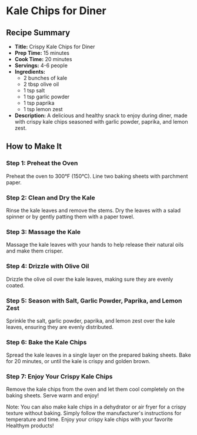# Kale Chips for Diner

## Recipe Summary

* **Title:** Crispy Kale Chips for Diner
* **Prep Time:** 15 minutes
* **Cook Time:** 20 minutes
* **Servings:** 4-6 people
* **Ingredients:**
	+ 2 bunches of kale
	+ 2 tbsp olive oil
	+ 1 tsp salt
	+ 1 tsp garlic powder
	+ 1 tsp paprika
	+ 1 tsp lemon zest
* **Description:** A delicious and healthy snack to enjoy during diner, made with crispy kale chips seasoned with garlic powder, paprika, and lemon zest.

## How to Make It

### Step 1: Preheat the Oven

Preheat the oven to 300°F (150°C). Line two baking sheets with parchment paper.

### Step 2: Clean and Dry the Kale

Rinse the kale leaves and remove the stems. Dry the leaves with a salad spinner or by gently patting them with a paper towel.

### Step 3: Massage the Kale

Massage the kale leaves with your hands to help release their natural oils and make them crisper.

### Step 4: Drizzle with Olive Oil

Drizzle the olive oil over the kale leaves, making sure they are evenly coated.

### Step 5: Season with Salt, Garlic Powder, Paprika, and Lemon Zest

Sprinkle the salt, garlic powder, paprika, and lemon zest over the kale leaves, ensuring they are evenly distributed.

### Step 6: Bake the Kale Chips

Spread the kale leaves in a single layer on the prepared baking sheets. Bake for 20 minutes, or until the kale is crispy and golden brown.

### Step 7: Enjoy Your Crispy Kale Chips

Remove the kale chips from the oven and let them cool completely on the baking sheets. Serve warm and enjoy!

Note: You can also make kale chips in a dehydrator or air fryer for a crispy texture without baking. Simply follow the manufacturer's instructions for temperature and time. Enjoy your crispy kale chips with your favorite Healthym products!